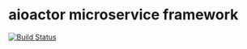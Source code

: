 # aioactor microservice framework

[![Build Status](https://travis-ci.org/iZonex/aioactor.svg?branch=master)](https://travis-ci.org/iZonex/aioactor)


